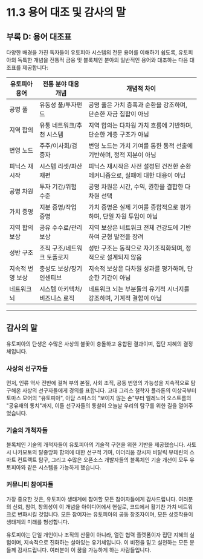 # 11.3 용어 대조 및 감사의 말

## 부록 D: 용어 대조표

다양한 배경을 가진 독자들이 유토피아 시스템의 전문 용어를 이해하기 쉽도록, 유토피아의 독특한 개념을 전통적 금융 및 블록체인 분야의 일반적인 용어와 대조하는 다음 대조표를 제공합니다:

| 유토피아 용어 | 전통 분야 대응 개념 | 개념적 차이 |
|-----------|-----------------|----------|
| 공명 풀 | 유동성 풀/투자펀드 | 공명 풀은 가치 증폭과 순환을 강조하며, 단순한 자금 집합이 아님 |
| 지역 합의 | 유통 네트워크/추천 시스템 | 지역 합의는 다차원 가치 흐름에 기반하며, 단순한 계층 구조가 아님 |
| 번영 노드 | 주주/이사회/검증자 | 번영 노드는 가치 기여를 통한 동적 선출에 기반하며, 정적 지분이 아님 |
| 피닉스 재시작 | 시스템 리셋/파산 재편 | 피닉스 재시작은 사전 설정된 건전한 순환 메커니즘으로, 실패에 대한 대응이 아님 |
| 공명 차원 | 투자 기간/위험 수준 | 공명 차원은 시간, 수익, 권한을 결합한 다차원 선택 |
| 가치 증명 | 지분 증명/작업 증명 | 가치 증명은 실제 기여를 종합적으로 평가하며, 단일 자원 투입이 아님 |
| 지역 합의 보상 | 공유 수수료/관리 보상 | 지역 보상은 네트워크 전체 건강도에 기반하여 균형 발전을 장려 |
| 성반 구조 | 조직 구조/네트워크 토폴로지 | 성반 구조는 동적으로 자기조직화되며, 정적으로 설계되지 않음 |
| 지속적 번영 보상 | 충성도 보상/장기 인센티브 | 지속적 보상은 다차원 성과를 평가하며, 단순한 기간이 아님 |
| 네트워크 뇌 | 시스템 아키텍처/비즈니스 로직 | 네트워크 뇌는 부분들의 유기적 시너지를 강조하며, 기계적 결합이 아님 |

---

## 감사의 말

유토피아의 탄생은 수많은 사상의 불꽃이 충돌하고 융합된 결과이며, 집단 지혜의 결정체입니다.

### 사상의 선구자들

먼저, 인류 역사 전반에 걸쳐 부의 본질, 사회 조직, 공동 번영의 가능성을 지속적으로 탐구해온 사상의 선구자들에게 경의를 표합니다. 고대 그리스 철학자 플라톤의 이상국부터 토마스 모어의 "유토피아", 아담 스미스의 "보이지 않는 손"부터 엘레노어 오스트롬의 "공유재의 통치"까지, 이들 선구자들의 통찰이 오늘날 우리의 탐구를 위한 길을 열어주었습니다.

### 기술의 개척자들

블록체인 기술의 개척자들이 유토피아의 기술적 구현을 위한 기반을 제공했습니다. 사토시 나카모토의 탈중앙화 합의에 대한 선구적 기여, 이더리움 창시자 비탈릭 부테린의 스마트 컨트랙트 탐구, 그리고 수많은 오픈소스 개발자들의 블록체인 기술 개선이 모두 유토피아와 같은 시스템을 가능하게 했습니다.

### 커뮤니티 참여자들

가장 중요한 것은, 유토피아 생태계에 참여할 모든 참여자들에게 감사드립니다. 여러분의 신뢰, 참여, 창의성이 이 개념을 아이디어에서 현실로, 코드에서 활기찬 가치 네트워크로 변화시킬 것입니다. 모든 참여자는 유토피아의 공동 창조자이며, 모든 상호작용이 생태계의 미래를 형성합니다.

유토피아는 단일 개인이나 조직의 산물이 아니라, 열린 협력 플랫폼이자 집단 지혜의 실험이며, 지속적으로 진화하는 살아있는 유기체입니다. 이 비전을 믿고 실천하는 모든 분들께 감사드립니다. 여러분이 이 꿈을 가능하게 하는 사람들입니다.